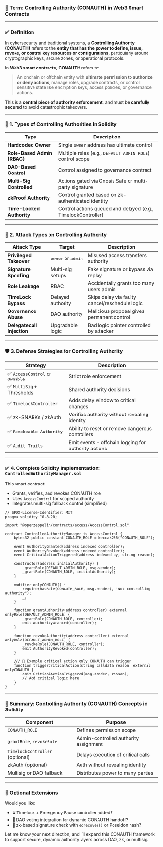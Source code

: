 ### 🔐 Term: **Controlling Authority (CONAUTH)** in Web3 Smart Contracts

---

### ✅ Definition

In cybersecurity and traditional systems, a **Controlling Authority (CONAUTH)** refers to the **entity that has the power to define, issue, revoke, or control key resources or configurations**, particularly around cryptographic keys, secure zones, or operational protocols.

In **Web3 smart contracts**, **CONAUTH** refers to:

> An onchain or offchain entity with **ultimate permission to authorize or deny actions**, manage roles, upgrade contracts, or control sensitive state like encryption keys, access policies, or governance actions.

This is a **central piece of authority enforcement**, and must be **carefully secured** to avoid catastrophic takeovers.

---

### 🔣 1. Types of Controlling Authorities in Solidity

| Type                        | Description                                                   |
| --------------------------- | ------------------------------------------------------------- |
| **Hardcoded Owner**         | Single `owner` address has ultimate control                   |
| **Role-Based Admin (RBAC)** | Multiple roles (e.g., `DEFAULT_ADMIN_ROLE`) control scope     |
| **DAO-Based Control**       | Control assigned to governance contract                       |
| **Multi-Sig Controlled**    | Actions gated via Gnosis Safe or multi-party signature        |
| **zkProof Authority**       | Control granted based on zk-authenticated identity            |
| **Time-Locked Authority**   | Control actions queued and delayed (e.g., TimelockController) |

---

### 🚨 2. Attack Types on Controlling Authority

| Attack Type                | Target             | Description                                    |
| -------------------------- | ------------------ | ---------------------------------------------- |
| **Privileged Takeover**    | `owner` or `admin` | Misused access transfers authority             |
| **Signature Spoofing**     | Multi-sig setups   | Fake signature or bypass via replay            |
| **Role Leakage**           | RBAC               | Accidentally grants too many users admin       |
| **TimeLock Bypass**        | Delayed authority  | Skips delay via faulty cancel/reschedule logic |
| **Governance Abuse**       | DAO authority      | Malicious proposal gives permanent control     |
| **Delegatecall Injection** | Upgradable logic   | Bad logic pointer controlled by attacker       |

---

### 🛡️ 3. Defense Strategies for Controlling Authority

| Strategy                       | Description                                          |
| ------------------------------ | ---------------------------------------------------- |
| ✅ `AccessControl` or `Ownable` | Strict role enforcement                              |
| ✅ `MultiSig` + Thresholds      | Shared authority decisions                           |
| ✅ `TimelockController`         | Adds delay window to critical changes                |
| ✅ zk-SNARKs / zkAuth           | Verifies authority without revealing identity        |
| ✅ `Revokeable Authority`       | Ability to reset or remove dangerous controllers     |
| ✅ `Audit Trails`               | Emit events + offchain logging for authority actions |

---

### ✅ 4. Complete Solidity Implementation: `ControlledAuthorityManager.sol`

This smart contract:

* Grants, verifies, and revokes CONAUTH role
* Uses `AccessControl` for scoped authority
* Integrates multi-sig fallback control (simplified)

```solidity
// SPDX-License-Identifier: MIT
pragma solidity ^0.8.20;

import "@openzeppelin/contracts/access/AccessControl.sol";

contract ControlledAuthorityManager is AccessControl {
    bytes32 public constant CONAUTH_ROLE = keccak256("CONAUTH_ROLE");

    event AuthorityGranted(address indexed controller);
    event AuthorityRevoked(address indexed controller);
    event CriticalActionTriggered(address indexed by, string reason);

    constructor(address initialAuthority) {
        _grantRole(DEFAULT_ADMIN_ROLE, msg.sender);
        _grantRole(CONAUTH_ROLE, initialAuthority);
    }

    modifier onlyCONAUTH() {
        require(hasRole(CONAUTH_ROLE, msg.sender), "Not controlling authority");
        _;
    }

    function grantAuthority(address controller) external onlyRole(DEFAULT_ADMIN_ROLE) {
        _grantRole(CONAUTH_ROLE, controller);
        emit AuthorityGranted(controller);
    }

    function revokeAuthority(address controller) external onlyRole(DEFAULT_ADMIN_ROLE) {
        _revokeRole(CONAUTH_ROLE, controller);
        emit AuthorityRevoked(controller);
    }

    /// 🔐 Example critical action only CONAUTH can trigger
    function triggerCriticalAction(string calldata reason) external onlyCONAUTH {
        emit CriticalActionTriggered(msg.sender, reason);
        // Add critical logic here
    }
}
```

---

### 🧠 Summary: Controlling Authority (CONAUTH) Concepts in Solidity

| Component                       | Purpose                               |
| ------------------------------- | ------------------------------------- |
| `CONAUTH_ROLE`                  | Defines permission scope              |
| `grantRole`, `revokeRole`       | Admin-controlled authority assignment |
| `TimelockController` (optional) | Delays execution of critical calls    |
| zkAuth (optional)               | Auth without revealing identity       |
| Multisig or DAO fallback        | Distributes power to many parties     |

---

### 🧩 Optional Extensions

Would you like:

* ⏳ Timelock + Emergency Pause controller added?
* 🔁 DAO voting integration for dynamic CONAUTH handoff?
* 🔐 zk-based signature check with `ecrecover()` or Poseidon hash?

Let me know your next direction, and I’ll expand this CONAUTH framework to support secure, dynamic authority layers across DAO, zk, or multisig.
